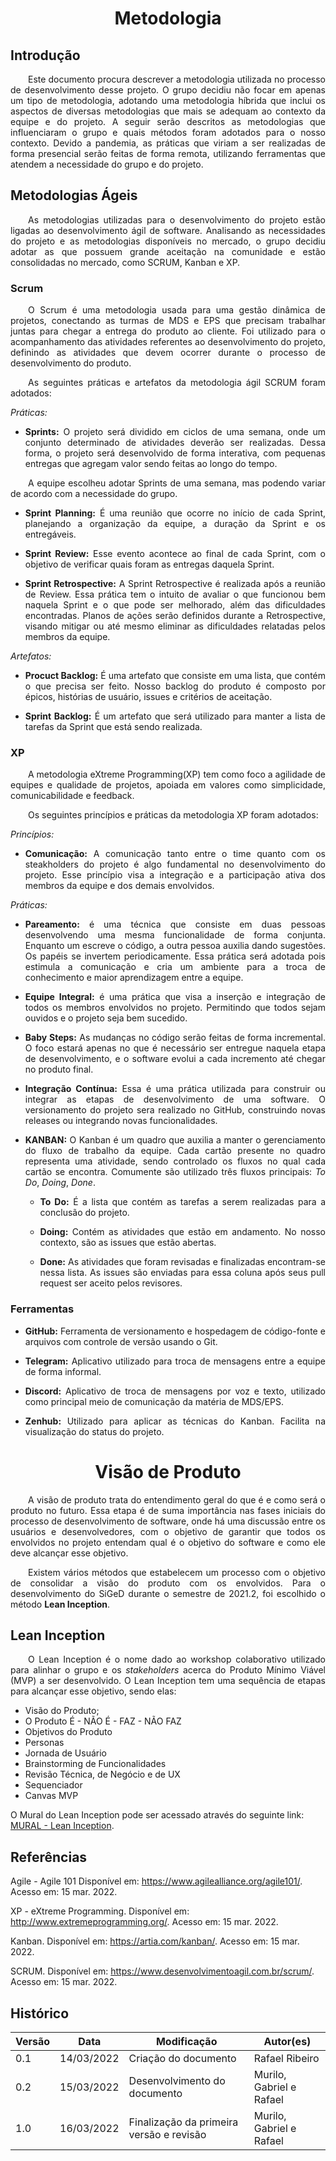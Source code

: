 <h1 style='text-align: center;'>Metodologia</h1>

## Introdução
 
<p style="text-align:justify">&emsp;&emsp;Este documento procura descrever a metodologia utilizada no processo de desenvolvimento desse projeto. O grupo decidiu não focar em apenas um tipo de metodologia, adotando uma metodologia híbrida que inclui os aspectos de diversas metodologias que mais se adequam ao contexto da equipe e do projeto. A seguir serão descritos as metodologias que influenciaram o grupo e quais métodos foram adotados para o nosso contexto. Devido a pandemia, as práticas que viriam a ser realizadas de forma presencial serão feitas de forma remota, utilizando ferramentas que atendem a necessidade do grupo e do projeto.</p>
 
## Metodologias Ágeis
 
<p style="text-align:justify">&emsp;&emsp;As metodologias utilizadas para o desenvolvimento do projeto estão ligadas ao desenvolvimento ágil de software. Analisando as necessidades do projeto e as metodologias disponíveis no mercado, o grupo decidiu adotar as que possuem grande aceitação na comunidade e estão consolidadas no mercado, como SCRUM, Kanban e XP.</p>
 
### Scrum
 
<p style="text-align:justify">&emsp;&emsp;O Scrum é uma metodologia usada para uma gestão dinâmica de projetos, conectando as turmas de MDS e EPS que precisam trabalhar juntas para chegar a entrega do produto ao cliente. Foi utilizado para o acompanhamento das atividades referentes ao desenvolvimento do projeto, definindo as atividades que devem ocorrer durante o processo de desenvolvimento do produto.</p>
 
<p style="text-align:justify">&emsp;&emsp;As seguintes práticas e artefatos da metodologia ágil SCRUM foram adotados:</p>
 
*Práticas:*
 
* <p style="text-align:justify"><b>Sprints:</b> O projeto será dividido em ciclos de uma semana, onde um conjunto determinado de atividades deverão ser realizadas. Dessa forma, o projeto será  desenvolvido de forma interativa, com pequenas entregas que agregam valor sendo feitas ao longo do tempo.</p>
 
<p style="text-align:justify">&emsp;&emsp;A equipe escolheu adotar Sprints de uma semana, mas podendo variar de acordo com a necessidade do grupo.</p>
 
* <p style="text-align:justify"><b>Sprint Planning:</b> É uma reunião que ocorre no início de cada Sprint, planejando a organização da equipe, a duração da Sprint e os entregáveis.</p>
 
* <p style="text-align:justify"><b>Sprint Review:</b> Esse evento acontece ao final de cada Sprint, com o objetivo de verificar quais foram as entregas daquela Sprint.</p>
 
* <p style="text-align:justify"><b>Sprint Retrospective:</b> A Sprint Retrospective é realizada após a reunião de Review. Essa prática tem o intuito de avaliar o que funcionou bem naquela Sprint e o que pode ser melhorado, além das dificuldades encontradas. Planos de ações serão definidos durante a Retrospective, visando mitigar ou até mesmo eliminar as dificuldades relatadas pelos membros da equipe.</p>
 
*Artefatos:*
 
* <p style="text-align:justify"><b>Procuct Backlog:</b> É uma artefato que consiste em uma lista, que contém o que precisa ser feito. Nosso backlog do produto é composto por épicos, histórias de usuário, issues e critérios de aceitação.</p>
 
* <p style="text-align:justify"><b>Sprint Backlog:</b> É um artefato que será utilizado para manter a lista de tarefas da Sprint que está sendo realizada.</p>
 
### XP
 
<p style="text-align:justify">&emsp;&emsp;A metodologia eXtreme Programming(XP) tem como foco a agilidade de equipes e qualidade de projetos, apoiada em valores como simplicidade, comunicabilidade e feedback.</p>
 
<p style="text-align:justify">&emsp;&emsp;Os seguintes princípios e práticas da metodologia XP foram adotados:</p>
 
*Princípios:*
 
* <p style="text-align:justify"><b>Comunicação:</b> A comunicação tanto entre o time quanto com os steakholders do projeto é algo fundamental no desenvolvimento do projeto. Esse princípio visa a integração e a participação ativa dos membros da equipe e dos demais envolvidos.</p>
 
*Práticas:*
 
* <p style="text-align:justify"><b>Pareamento:</b> é uma técnica que consiste em duas pessoas desenvolvendo uma mesma funcionalidade de forma conjunta. Enquanto um escreve o código, a outra pessoa auxilia dando sugestões. Os papéis se invertem periodicamente. Essa prática será adotada pois estimula a comunicação e cria um ambiente para a troca de conhecimento e maior aprendizagem entre a equipe.</p>
 
* <p style="text-align:justify"><b>Equipe Integral:</b> é uma prática que visa a inserção e integração de todos os membros envolvidos no projeto. Permitindo que todos sejam ouvidos e o projeto seja bem sucedido.</p>
 
* <p style="text-align:justify"><b>Baby Steps:</b> As mudanças no código serão feitas de forma incremental. O foco estará apenas no que é necessário ser entregue naquela etapa de desenvolvimento, e o software evolui a cada incremento até chegar no produto final.</p>

* <p style="text-align:justify"><b>Integração Contínua:</b> Essa é uma prática utilizada para construir ou integrar as etapas de desenvolvimento de uma software. O versionamento do projeto sera realizado no GitHub, construindo novas releases ou integrando novas funcionalidades.</p>

* <p style="text-align:justify"><b>KANBAN:</b> O Kanban é um quadro que auxilia a manter o gerenciamento do fluxo de trabalho da equipe. Cada cartão presente no quadro representa uma atividade, sendo controlado os fluxos no qual cada cartão se encontra. Comumente são utilizado três fluxos principais: <i>To Do</i>, <i>Doing</i>, <i>Done</i>.</p>

  * <p style="text-align:justify"><b>To Do:</b> É a lista que contém as tarefas a serem realizadas para a conclusão do projeto.</p>
  * <p style="text-align:justify"><b>Doing:</b> Contém as atividades que estão em andamento. No nosso contexto, são as issues que estão abertas.</p>
  * <p style="text-align:justify"><b>Done:</b> As atividades que foram revisadas e finalizadas encontram-se nessa lista. As issues são enviadas para essa coluna após seus pull request ser aceito pelos revisores.</p>

### Ferramentas

* <p style="text-align:justify"><b>GitHub:</b> Ferramenta de versionamento e hospedagem de código-fonte e arquivos com controle de versão usando o Git.</p>
* <p style="text-align:justify"><b>Telegram:</b> Aplicativo utilizado para troca de mensagens entre a equipe de forma informal.</p>
* <p style="text-align:justify"><b>Discord:</b> Aplicativo de troca de mensagens por voz e texto, utilizado como principal meio de comunicação da matéria de MDS/EPS.</p>
* <p style="text-align:justify"><b>Zenhub:</b> Utilizado para aplicar as técnicas do Kanban. Facilita na visualização do status do projeto.</p>

<h1 style="text-align: center">Visão de Produto</h1>

<p style="text-align:justify">&emsp;&emsp;A visão de produto trata do entendimento geral do que é e como será o produto no futuro. Essa etapa é de suma importância nas fases iniciais do processo de desenvolvimento de software, onde há uma discussão entre os usuários e desenvolvedores, com o objetivo de garantir que todos os envolvidos no projeto entendam qual é o objetivo do software e como ele deve alcançar esse objetivo.</p>

<p style="text-align:justify">&emsp;&emsp;Existem vários métodos que estabelecem um processo com o objetivo de consolidar a visão do produto com os envolvidos. Para o desenvolvimento do SiGeD durante o semestre de 2021.2, foi escolhido o método <b>Lean Inception</b>.</p>

## Lean Inception

<p style="text-align:justify">&emsp;&emsp;O Lean Inception é o nome dado ao workshop colaborativo utilizado para alinhar o grupo e os <i>stakeholders</i> acerca do Produto Mínimo Viável (MVP) a ser desenvolvido. O Lean Inception tem uma sequência de etapas para alcançar esse objetivo, sendo elas:</p>

* Visão do Produto;
* O Produto É - NÃO É - FAZ - NÃO FAZ
* Objetivos do Produto
* Personas
* Jornada de Usuário
* Brainstorming de Funcionalidades
* Revisão Técnica, de Negócio e de UX
* Sequenciador
* Canvas MVP

O Mural do Lean Inception pode ser acessado através do seguinte link: <a href="https://app.mural.co/t/unbfgaepsmds202111846/m/unbfgaepsmds202111846/1644326951106/0959438f05403cfed622f523bb4def3b99fa5a53?sender=u3b8ca77749888545cc7f5482">MURAL - Lean Inception</a>.


## Referências

Agile - Agile 101 Disponível em: https://www.agilealliance.org/agile101/. Acesso em: 15 mar. 2022.

XP - eXtreme Programming. Disponível em: http://www.extremeprogramming.org/. Acesso em: 15 mar. 2022.

Kanban. Disponível em: https://artia.com/kanban/. Acesso em: 15 mar. 2022.

SCRUM. Disponível em: https://www.desenvolvimentoagil.com.br/scrum/. Acesso em: 15 mar. 2022.

## Histórico

| Versão | Data       | Modificação                    | Autor(es) |
| ------ | ---------- | ------------------------------ | ----- |
| 0.1    | 14/03/2022 | Criação do documento  | Rafael Ribeiro |
| 0.2    | 15/03/2022 | Desenvolvimento do documento | Murilo, Gabriel e Rafael |
| 1.0  | 16/03/2022 | Finalização da primeira versão e revisão |  Murilo, Gabriel e Rafael |
